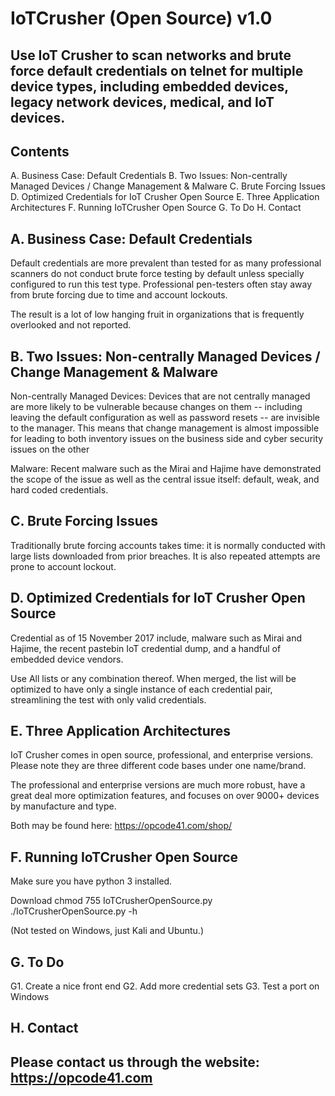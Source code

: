 # IoTCrusher (Open Source) v1.0
Use IoT Crusher to scan networks and brute force default credentials on telnet for multiple device types, including embedded devices, legacy network devices, medical, and IoT devices. 
--

Contents
--
A. Business Case: Default Credentials
B. Two Issues: Non-centrally Managed Devices / Change Management & Malware 
C. Brute Forcing Issues
D. Optimized Credentials for IoT Crusher Open Source
E. Three Application Architectures
F. Running IoTCrusher Open Source
G. To Do
H. Contact


A. Business Case: Default Credentials
--

Default credentials are more prevalent than tested for as many professional scanners do not conduct brute force testing by default unless specially configured to run this test type. Professional pen-testers often stay away from brute forcing due to time and account lockouts. 

The result is a lot of low hanging fruit in organizations that is frequently overlooked and not reported.


B. Two Issues: Non-centrally Managed Devices / Change Management & Malware
--

Non-centrally Managed Devices: 
Devices that are not centrally managed are more likely to be vulnerable because changes on them -- including leaving the default configuration as well as password resets -- are invisible to the manager. This means that change management is almost impossible for leading to both inventory issues on the business side and cyber security issues on the other

Malware:
Recent malware such as the Mirai and Hajime have demonstrated the scope of the issue as well as the central issue itself: default, weak, and hard coded credentials.


C. Brute Forcing Issues
--

Traditionally brute forcing accounts takes time: it is normally conducted with large lists downloaded from prior breaches. It is also repeated attempts are prone to account lockout.


D. Optimized Credentials for IoT Crusher Open Source
--

Credential as of 15 November 2017 include, malware such as Mirai and Hajime, the recent pastebin IoT credential dump, and a handful of embedded device vendors. 

Use All lists or any combination thereof. When merged, the list will be optimized to have only a single instance of each credential pair, streamlining the test with only valid credentials.


E. Three Application Architectures
--

IoT Crusher comes in open source, professional, and enterprise versions. Please note they are three different code bases under one name/brand. 

The professional and enterprise versions are much more robust, have a great deal more optimization features, and focuses on over 9000+ devices by manufacture and type. 

Both may be found here: https://opcode41.com/shop/


F. Running IoTCrusher Open Source
--

Make sure you have python 3 installed.

Download 
chmod 755 IoTCrusherOpenSource.py
./IoTCrusherOpenSource.py -h

(Not tested on Windows, just Kali and Ubuntu.)


G. To Do
--

G1. Create a nice front end
G2. Add more credential sets 
G3. Test a port on Windows


H. Contact
--

Please contact us through the website: https://opcode41.com
--
